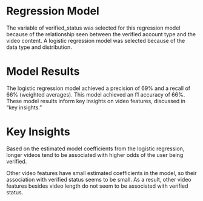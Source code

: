 # Regression Model

The variable of verified_status was selected for this regression model because of the relationship seen between the verified account type and the video content. A logistic regression model was selected because of the data type and distribution. 

# Model Results

The logistic regression model achieved a precision of 69% and a recall of 66% (weighted averages). This model achieved an f1 accuracy of 66%. These model results inform key insights on video features, discussed in “key insights.”

# Key Insights

Based on the estimated model coefficients from the logistic regression, longer videos tend to be associated with higher odds of the user being verified.

Other video features have small estimated coefficients in the model, so their association with verified status seems to be small. As a result, other video features besides video length do not seem to be associated with verified status.
